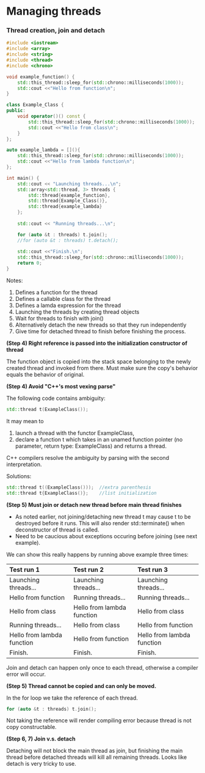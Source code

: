 # Managing threads

### Thread creation, join and detach
```cpp
#include <iostream>
#include <array>
#include <string>
#include <thread>
#include <chrono>

void example_function() {                                                //1
	std::this_thread::sleep_for(std::chrono::milliseconds(1000));
	std::cout <<"Hello from function\n";
}

class Example_Class {                                                    //2
public:
	void operator()() const {
		std::this_thread::sleep_for(std::chrono::milliseconds(1000));
		std::cout <<"Hello from class\n";
	}
};

auto example_lambda = [](){                                              //3
	std::this_thread::sleep_for(std::chrono::milliseconds(1000));
	std::cout <<"Hello from lambda function\n";
};

int main() {
	std::cout << "Launching threads...\n";
	std::array<std::thread, 3> threads {                                   //4
		std::thread{example_function}, 
		std::thread{Example_Class()}, 
		std::thread{example_lambda}
	};
	
	std::cout << "Running threads...\n";

	for (auto &t : threads) t.join();                                      //5
	//for (auto &t : threads) t.detach();                                  //6
	
	std::cout <<"Finish.\n";		
	std::this_thread::sleep_for(std::chrono::milliseconds(1000));	         //7
	return 0;
} 
```

Notes:

1. Defines a function for the thread
2. Defines a callable class for the thread
3. Defines a lamda expression for the thread
4. Launching the threads by creating thread objects
5. Wait for threads to finish with join()
6. Alternatively detach the new threads so that they run independently
7. Give time for detached thread to finish before finishing the process.

**(Step 4) Right reference is passed into the initialization constructor of thread**

The function object is copied into the stack space belonging to the newly created thread and invoked from there. Must make sure the copy's behavior equals the behavior of original.

**(Step 4) Avoid "C++'s most vexing parse"**

The following code contains ambiguity:
```cpp
std::thread t(ExampleClass());
```
It may mean to 

1. launch a thread with the functor ExampleClass, 
2. declare a function t which takes in an unamed function pointer (no parameter, return type: ExampleClass) and returns a thread.  

C++ compilers resolve the ambiguity by parsing with the second interpretation.

Solutions:
```cpp
std::thread t((ExampleClass()));  //extra parenthesis
std::thread t{ExampleClass()};    //list initialization
```

**(Step 5) Must join or detach new thread before main thread finishes**

* As noted earlier, not joining/detaching new thread t may cause t to be destroyed before it runs. This will also render std::terminate() when deconstructor of thread is called.
* Need to be caucious about exceptions occuring before joining (see next example).

We can show this really happens by running above example three times:

|Test run 1|Test run 2|Test run 3|
|:---------------------------|:---------------------------|:---------------------------|
|Launching threads...|Launching threads...|Launching threads...|
|Hello from function|Running threads...|Running threads...|
|Hello from class|Hello from lambda function|Hello from class|
|Running threads...|Hello from class|Hello from function|
|Hello from lambda function|Hello from function|Hello from lambda function|
|Finish.|Finish.|Finish.|

Join and detach can happen only once to each thread, otherwise a compiler error will occur.

**(Step 5) Thread cannot be copied and can only be moved.**

In the for loop we take the reference of each thread.
```cpp
for (auto &t : threads) t.join();
```
Not taking the reference will render compiling error because thread is not copy constructable.

**(Step 6, 7) Join v.s. detach**

Detaching will not block the main thread as join, but finishing the main thread before detached threads will kill all remaining threads. Looks like detach is very tricky to use.
